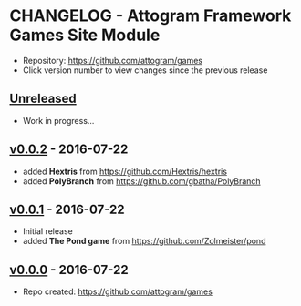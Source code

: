 # CHANGELOG - Attogram Framework Games Site Module

- Repository: <https://github.com/attogram/games>
- Click version number to view changes since the previous release

## [Unreleased]

- Work in progress...

## [v0.0.2] - 2016-07-22

- added **Hextris** from <https://github.com/Hextris/hextris>
- added **PolyBranch** from <https://github.com/gbatha/PolyBranch>

## [v0.0.1] - 2016-07-22

- Initial release
- added **The Pond game** from <https://github.com/Zolmeister/pond>

## [v0.0.0] - 2016-07-22

- Repo created: <https://github.com/attogram/games>

[Unreleased]: https://github.com/attogram/games/compare/v0.0.2...HEAD
[v0.0.2]: https://github.com/attogram/games/compare/v0.0.1...v0.0.2
[v0.0.1]: https://github.com/attogram/games/compare/472107d...v0.0.1
[v0.0.0]: https://github.com/attogram/games/tree/472107d
